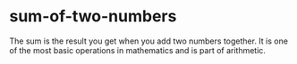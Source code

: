 # sum-of-two-numbers
The sum is the result you get when you add two numbers together. It is one of the most basic operations in mathematics and is part of arithmetic.
